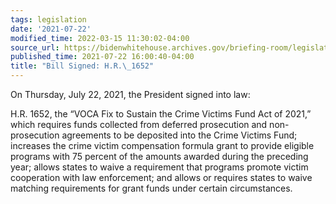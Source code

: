 ```yaml
---
tags: legislation
date: '2021-07-22'
modified_time: 2022-03-15 11:30:02-04:00
source_url: https://bidenwhitehouse.archives.gov/briefing-room/legislation/2021/07/22/bill-signed-h-r-1652/
published_time: 2021-07-22 16:00:40-04:00
title: "Bill Signed: H.R.\_1652"
---
```

 
On Thursday, July 22, 2021, the President signed into law:  
  
H.R. 1652, the “VOCA Fix to Sustain the Crime Victims Fund Act of 2021,”
which requires funds collected from deferred prosecution and
non-prosecution agreements to be deposited into the Crime Victims Fund;
increases the crime victim compensation formula grant to provide
eligible programs with 75 percent of the amounts awarded during the
preceding year; allows states to waive a requirement that programs
promote victim cooperation with law enforcement; and allows or requires
states to waive matching requirements for grant funds under certain
circumstances.
